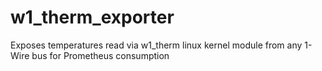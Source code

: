 # w1_therm_exporter
Exposes temperatures read via w1_therm linux kernel module from any 1-Wire bus for Prometheus consumption
